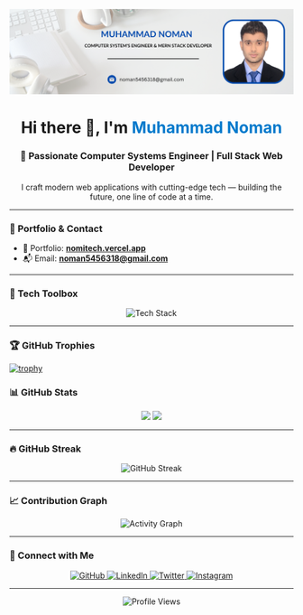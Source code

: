 <!-- Banner -->
<p align="center">
  <img src="https://github.com/Noman-Nom/Noman-Nom/blob/main/baner.png" alt="Banner" style="max-width:100%;" />
</p>

<!-- Greetings -->
<h1 align="center">Hi there 👋, I'm <span style="color:#007acc;">Muhammad Noman</span></h1>
<h3 align="center">🚀 Passionate Computer Systems Engineer | Full Stack Web Developer</h3>

<p align="center">I craft modern web applications with cutting-edge tech — building the future, one line of code at a time.</p>

---

### 🔗 Portfolio & Contact

- 🧠 Portfolio: [**nomitech.vercel.app**](https://nomitech.vercel.app/)
- 📬 Email: [**noman5456318@gmail.com**](mailto:noman5456318@gmail.com)

---

### 🚀 Tech Toolbox

<p align="center">
  <img src="https://skillicons.dev/icons?i=js,ts,html,css,scss,sass,react,nextjs,nodejs,express,redux,postgresql,mysql,firebase,docker,fastapi,cpp,matlab,git,github,gitlab,vercel,vite,materialui,threejs,raspberrypi" alt="Tech Stack" />
</p>

---


### 🏆 GitHub Trophies
[![trophy](https://github-profile-trophy.vercel.app/?username=ryo‑ma&theme=onedark)](https://github.com/ryo‑ma/github‑profile‑trophy)



### 📊 GitHub Stats

<p align="center">
  <img src="https://github-readme-stats.vercel.app/api?username=Noman-Nom&show_icons=true&theme=radical" height="180px"/>
  <img src="https://github-readme-stats.vercel.app/api/top-langs?username=Noman-Nom&layout=compact&show_icons=true&theme=radical" height="180px"/>
</p>

---

### 🔥 GitHub Streak

<p align="center">
  <img src="https://streak-stats.demolab.com?user=Noman-Nom&theme=radical&hide_border=true" alt="GitHub Streak" />
</p>

---

### 📈 Contribution Graph

<p align="center">
  <img src="https://github-readme-activity-graph.vercel.app/graph?username=Noman-Nom&theme=react-dark&hide_border=true" alt="Activity Graph" />
</p>

---

### 🤝 Connect with Me

<p align="center">
  <a href="https://github.com/Noman-Nom" target="_blank">
    <img src="https://img.shields.io/badge/GitHub-%2312100E.svg?style=for-the-badge&logo=github&logoColor=white" alt="GitHub" />
  </a>
  <a href="https://www.linkedin.com/in/muhammad-noman-770825277/" target="_blank">
    <img src="https://img.shields.io/badge/LinkedIn-%230077B5.svg?style=for-the-badge&logo=linkedin&logoColor=white" alt="LinkedIn" />
  </a>
  <a href="https://twitter.com/NomiTechh" target="_blank">
    <img src="https://img.shields.io/badge/Twitter-%231DA1F2.svg?style=for-the-badge&logo=twitter&logoColor=white" alt="Twitter" />
  </a>
  <a href="https://www.instagram.com/nomitechh/" target="_blank">
    <img src="https://img.shields.io/badge/Instagram-%23E4405F.svg?style=for-the-badge&logo=instagram&logoColor=white" alt="Instagram" />
  </a>
</p>

---

<p align="center">
  <img src="https://komarev.com/ghpvc/?username=noman-nom&label=Profile%20Views&color=blue&style=flat-square" alt="Profile Views" />
</p>
